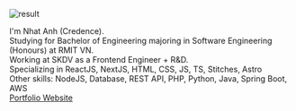 

![result](https://user-images.githubusercontent.com/72392353/170181081-29cfa155-45e3-4757-840f-d0df979f19ef.gif)

I'm Nhat Anh (Credence).</br>
Studying for Bachelor of Engineering majoring in Software Engineering (Honours) at RMIT VN.</br>
Working at SKDV as a Frontend Engineer + R&D.</br>
Specializing in ReactJS, NextJS, HTML, CSS, JS, TS, Stitches, Astro</br>
Other skills: NodeJS, Database, REST API, PHP, Python, Java, Spring Boot, AWS
</br>
[Portfolio Website](https://truongnhatanhh.vercel.app/)
